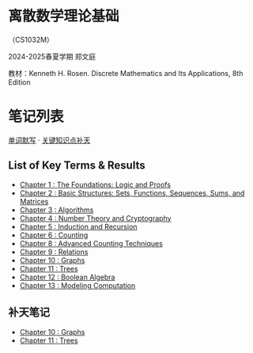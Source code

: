 # 离散数学理论基础

（CS1032M）

2024-2025春夏学期 郑文庭

教材：Kenneth H. Rosen. Discrete Mathematics and Its Applications, 8th Edition

# 笔记列表

[单词默写](./remember-terms) · [关键知识点补天](./fill-hole)

## List of Key Terms & Results

- [Chapter 1  : The Foundations: Logic and Proofs                                     ](./C1-TR)
- [Chapter 2  : Basic Structures: Sets, Functions, Sequences, Sums, and Matrices      ](./C2-TR)
- [Chapter 3  : Algorithms                                                            ](./C3-TR)
- [Chapter 4  : Number Theory and Cryptography                                        ](./C4-TR)
- [Chapter 5  : Induction and Recursion                                               ](./C5-TR)
- [Chapter 6  : Counting                                                              ](./C6-TR)
- [Chapter 8  : Advanced Counting Techniques                                          ](./C8-TR)
- [Chapter 9  : Relations                                                             ](./C9-TR)
- [Chapter 10 : Graphs                                                                ](./C10-TR)
- [Chapter 11 : Trees                                                                 ](./C11-TR)
- [Chapter 12 : Boolean Algebra                                                       ](./C12-TR)
- [Chapter 13 : Modeling Computation                                                  ](./C13-TR)

## 补天笔记

- [Chapter 10 : Graphs                                                                ](./Note-C10)
- [Chapter 11 : Trees                                                                 ](./Note-C11)
